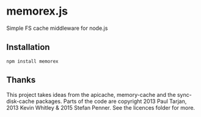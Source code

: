 # memorex.js

Simple FS cache middleware for node.js

## Installation
    npm install memorex

## Thanks
This project takes ideas from the apicache, memory-cache and the sync-disk-cache packages. 
Parts of the code are copyright 2013 Paul Tarjan, 2013 Kevin Whitley & 2015 Stefan Penner. See the licences folder for more.
